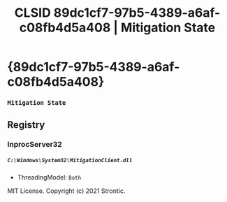 ﻿---
title: "CLSID 89dc1cf7-97b5-4389-a6af-c08fb4d5a408 | Mitigation State"
excerpt: What is COM-Object CLSID 89dc1cf7-97b5-4389-a6af-c08fb4d5a408?
---

# {89dc1cf7-97b5-4389-a6af-c08fb4d5a408}

### `Mitigation State`

## Registry


### InprocServer32

##### `C:\Windows\System32\MitigationClient.dll`
* ThreadingModel: `Both`

MIT License. Copyright (c) 2021 Strontic.


